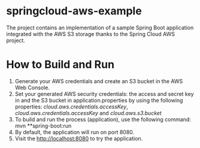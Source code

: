 # springcloud-aws-example
The project contains an implementation of a sample Spring Boot application integrated with the AWS S3 storage thanks to the Spring Cloud AWS project.

# How to Build and Run

1. Generate your AWS credentials and create an S3 bucket in the AWS Web Console.
2. Set your generated AWS security credentials: the access and secret key in and the S3 bucket
in application.properties by using the following properties: *cloud.aws.credentials.accessKey*, *cloud.aws.credentials.accessKey* and *cloud.aws.s3.bucket* 
3. To build and run the process (application), use the following command: mvn **spring-boot:run
4. By default, the application will run on port 8080.
5. Visit the [http://localhost:8080](http://localhost:8080) to try the application.